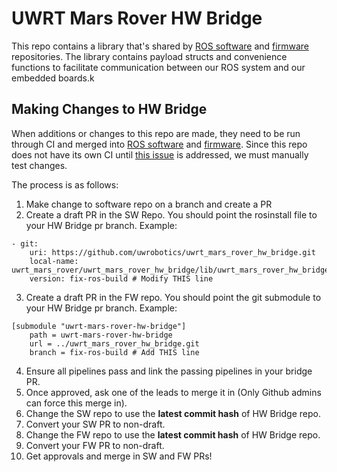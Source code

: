 # UWRT Mars Rover HW Bridge
This repo contains a library that's shared by [ROS software](https://github.com/uwrobotics/uwrt_mars_rover) and 
[firmware](https://github.com/uwrobotics/MarsRover2020-firmware) repositories. The library contains payload structs and 
convenience functions to facilitate communication between our ROS system and our embedded boards.k

## Making Changes to HW Bridge
When additions or changes to this repo are made, they need to be run through CI and merged into 
[ROS software](https://github.com/uwrobotics/uwrt_mars_rover) and [firmware](https://github.com/uwrobotics/MarsRover2020-firmware).
Since this repo does not have its own CI until [this issue](https://github.com/uwrobotics/uwrt_mars_rover_hw_bridge/issues/13)
is addressed, we must manually test changes.

The process is as follows:
1. Make change to software repo on a branch and create a PR
2. Create a draft PR in the SW Repo. You should point the rosinstall file to your HW Bridge pr branch. Example:
```
- git:
    uri: https://github.com/uwrobotics/uwrt_mars_rover_hw_bridge.git
    local-name: uwrt_mars_rover/uwrt_mars_rover_hw_bridge/lib/uwrt_mars_rover_hw_bridge/
    version: fix-ros-build # Modify THIS line
```
3. Create a draft PR in the FW repo. You should point the git submodule to your HW Bridge pr branch. Example:
```
[submodule "uwrt-mars-rover-hw-bridge"]
    path = uwrt-mars-rover-hw-bridge
    url = ../uwrt_mars_rover_hw_bridge.git
    branch = fix-ros-build # Add THIS line
```
4. Ensure all pipelines pass and link the passing pipelines in your bridge PR.
5. Once approved, ask one of the leads to merge it in (Only Github admins can force this merge in).
6. Change the SW repo to use the **latest commit hash** of HW Bridge repo.
7. Convert your SW PR to non-draft. 
8. Change the FW repo to use the **latest commit hash** of HW Bridge repo.
9. Convert your FW PR to non-draft. 
10. Get approvals and merge in SW and FW PRs!
